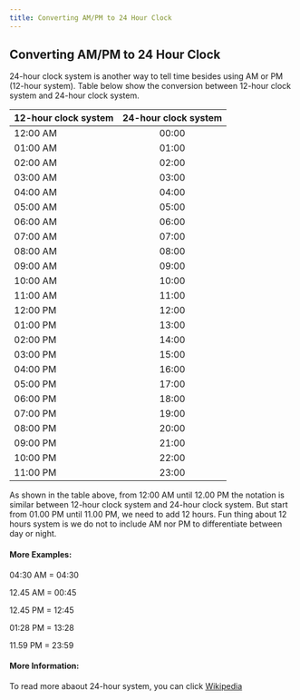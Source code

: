 ```yaml
---
title: Converting AM/PM to 24 Hour Clock
---
```

## Converting AM/PM to 24 Hour Clock

24-hour clock system is another way to tell time besides using AM or PM (12-hour system). Table below show the conversion between 12-hour clock system and 24-hour clock system.

| 12-hour clock system|24-hour clock system|
| -------------       |:-------------:     |
| 12:00 AM            | 00:00              |
| 01:00 AM            | 01:00              |
| 02:00 AM            | 02:00              |
| 03:00 AM            | 03:00              |
| 04:00 AM            | 04:00              |
| 05:00 AM            | 05:00              |
| 06:00 AM            | 06:00              |
| 07:00 AM            | 07:00              |
| 08:00 AM            | 08:00              |
| 09:00 AM            | 09:00              |
| 10:00 AM            | 10:00              |
| 11:00 AM            | 11:00              |
| 12:00 PM            | 12:00              |
| 01:00 PM            | 13:00              |
| 02:00 PM            | 14:00              |
| 03:00 PM            | 15:00              |
| 04:00 PM            | 16:00              |
| 05:00 PM            | 17:00              |
| 06:00 PM            | 18:00              |
| 07:00 PM            | 19:00              |
| 08:00 PM            | 20:00              |
| 09:00 PM            | 21:00              |
| 10:00 PM            | 22:00              |
| 11:00 PM            | 23:00              |

As shown in the table above, from 12:00 AM until 12.00 PM the notation is similar between 12-hour clock system and 24-hour clock system. But start from 01.00 PM until 11.00 PM, we need to add 12 hours. Fun thing about 12 hours system is we do not to include AM nor PM to differentiate between day or night.

#### More Examples:
04:30 AM = 04:30

12.45 AM = 00:45

12.45 PM = 12:45

01:28 PM = 13:28

11.59 PM = 23:59

#### More Information:
To read more abaout 24-hour system, you can click [Wikipedia](https://en.wikipedia.org/wiki/24-hour_clock)

